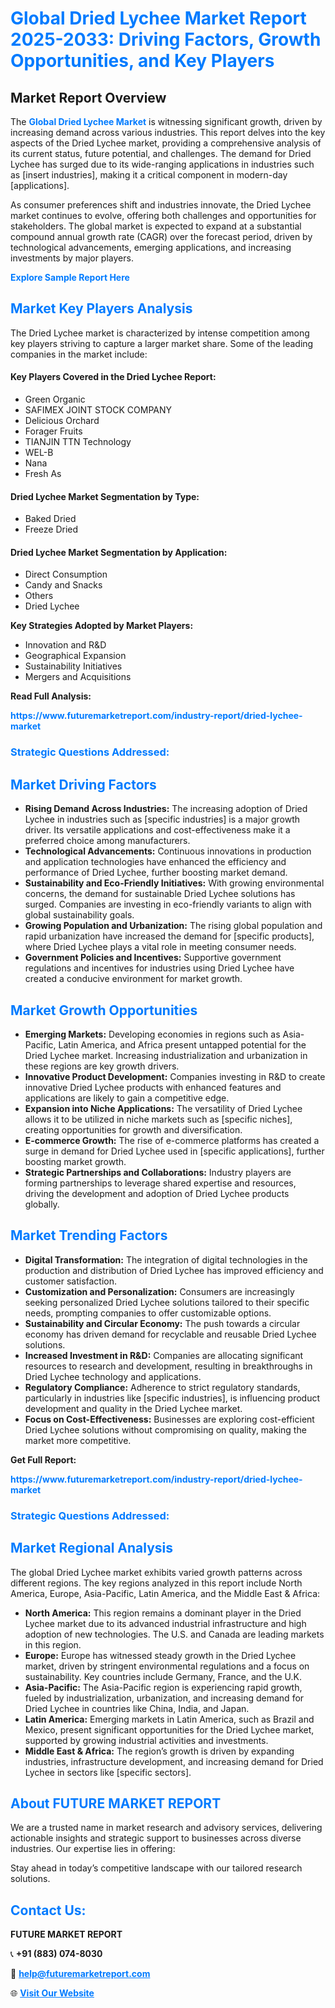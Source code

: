 <h1 style="color: #007BFF;">Global Dried Lychee Market Report 2025-2033: Driving Factors, Growth Opportunities, and Key Players</h1>

<section id="overview">
<h2>Market Report Overview</h2>
<p>The <a href="https://www.futuremarketreport.com/industry-report/dried-lychee-market" style="color: #007BFF; text-decoration: none;"><strong>Global Dried Lychee Market</strong></a> is witnessing significant growth, driven by increasing demand across various industries. This report delves into the key aspects of the Dried Lychee market, providing a comprehensive analysis of its current status, future potential, and challenges. The demand for Dried Lychee has surged due to its wide-ranging applications in industries such as [insert industries], making it a critical component in modern-day [applications].</p>
<p>As consumer preferences shift and industries innovate, the Dried Lychee market continues to evolve, offering both challenges and opportunities for stakeholders. The global market is expected to expand at a substantial compound annual growth rate (CAGR) over the forecast period, driven by technological advancements, emerging applications, and increasing investments by major players.</p>
</section>

<section id="overview">
<p><a href="https://www.futuremarketreport.com/request-sample/reportId=112792" style="color: #007BFF; text-decoration: none;"><strong>Explore Sample Report Here</strong></a></p>
</section>

<section id="key-players">
<h2 style="color: #007BFF;">Market Key Players Analysis</h2>
<p>The Dried Lychee market is characterized by intense competition among key players striving to capture a larger market share. Some of the leading companies in the market include:</p>
<h4>Key Players Covered in the Dried Lychee Report:</h4>
<ul><li>Green Organic</li><li>SAFIMEX JOINT STOCK COMPANY</li><li>Delicious Orchard</li><li>Forager Fruits</li><li>TIANJIN TTN Technology</li><li>WEL-B</li><li>Nana</li><li>Fresh As</li></ul>
<h4>Dried Lychee Market Segmentation by Type:</h4>
<ul><li>Baked Dried</li><li>Freeze Dried</li></ul>

<h4>Dried Lychee Market Segmentation by Application:</h4>
<ul><li>Direct Consumption</li><li>Candy and Snacks</li><li>Others</li><li>Dried Lychee</li></ul>
<p><strong>Key Strategies Adopted by Market Players:</strong></p>
<ul>
<li>Innovation and R&D</li>
<li>Geographical Expansion</li>
<li>Sustainability Initiatives</li>
<li>Mergers and Acquisitions</li>
</ul>
</section>

<section>
<p><strong>Read Full Analysis: </strong></p><a href="https://www.futuremarketreport.com/industry-report/dried-lychee-market" style="color: #007BFF; text-decoration: none;"><strong>https://www.futuremarketreport.com/industry-report/dried-lychee-market</strong></a>
<h3 style="color: #007BFF;">Strategic Questions Addressed:</h3>
</section>

<section id="driving-factors">
<h2 style="color: #007BFF;">Market Driving Factors</h2>
<ul>
<li><strong>Rising Demand Across Industries:</strong> The increasing adoption of Dried Lychee in industries such as [specific industries] is a major growth driver. Its versatile applications and cost-effectiveness make it a preferred choice among manufacturers.</li>
<li><strong>Technological Advancements:</strong> Continuous innovations in production and application technologies have enhanced the efficiency and performance of Dried Lychee, further boosting market demand.</li>
<li><strong>Sustainability and Eco-Friendly Initiatives:</strong> With growing environmental concerns, the demand for sustainable Dried Lychee solutions has surged. Companies are investing in eco-friendly variants to align with global sustainability goals.</li>
<li><strong>Growing Population and Urbanization:</strong> The rising global population and rapid urbanization have increased the demand for [specific products], where Dried Lychee plays a vital role in meeting consumer needs.</li>
<li><strong>Government Policies and Incentives:</strong> Supportive government regulations and incentives for industries using Dried Lychee have created a conducive environment for market growth.</li>
</ul>
</section>

<section id="growth-opportunities">
<h2 style="color: #007BFF;">Market Growth Opportunities</h2>
<ul>
<li><strong>Emerging Markets:</strong> Developing economies in regions such as Asia-Pacific, Latin America, and Africa present untapped potential for the Dried Lychee market. Increasing industrialization and urbanization in these regions are key growth drivers.</li>
<li><strong>Innovative Product Development:</strong> Companies investing in R&D to create innovative Dried Lychee products with enhanced features and applications are likely to gain a competitive edge.</li>
<li><strong>Expansion into Niche Applications:</strong> The versatility of Dried Lychee allows it to be utilized in niche markets such as [specific niches], creating opportunities for growth and diversification.</li>
<li><strong>E-commerce Growth:</strong> The rise of e-commerce platforms has created a surge in demand for Dried Lychee used in [specific applications], further boosting market growth.</li>
<li><strong>Strategic Partnerships and Collaborations:</strong> Industry players are forming partnerships to leverage shared expertise and resources, driving the development and adoption of Dried Lychee products globally.</li>
</ul>
</section>

<section id="trending-factors">
<h2 style="color: #007BFF;">Market Trending Factors</h2>
<ul>
<li><strong>Digital Transformation:</strong> The integration of digital technologies in the production and distribution of Dried Lychee has improved efficiency and customer satisfaction.</li>
<li><strong>Customization and Personalization:</strong> Consumers are increasingly seeking personalized Dried Lychee solutions tailored to their specific needs, prompting companies to offer customizable options.</li>
<li><strong>Sustainability and Circular Economy:</strong> The push towards a circular economy has driven demand for recyclable and reusable Dried Lychee solutions.</li>
<li><strong>Increased Investment in R&D:</strong> Companies are allocating significant resources to research and development, resulting in breakthroughs in Dried Lychee technology and applications.</li>
<li><strong>Regulatory Compliance:</strong> Adherence to strict regulatory standards, particularly in industries like [specific industries], is influencing product development and quality in the Dried Lychee market.</li>
<li><strong>Focus on Cost-Effectiveness:</strong> Businesses are exploring cost-efficient Dried Lychee solutions without compromising on quality, making the market more competitive.</li>
</ul>
</section>

<section>
<p><strong>Get Full Report: </strong></p><a href="https://www.futuremarketreport.com/industry-report/dried-lychee-market" style="color: #007BFF; text-decoration: none;"><strong>https://www.futuremarketreport.com/industry-report/dried-lychee-market</strong></a>
<h3 style="color: #007BFF;">Strategic Questions Addressed:</h3>
</section>


<section id="regional-analysis">
<h2 style="color: #007BFF;">Market Regional Analysis</h2>
<p>The global Dried Lychee market exhibits varied growth patterns across different regions. The key regions analyzed in this report include North America, Europe, Asia-Pacific, Latin America, and the Middle East & Africa:</p>
<ul>
<li><strong>North America:</strong> This region remains a dominant player in the Dried Lychee market due to its advanced industrial infrastructure and high adoption of new technologies. The U.S. and Canada are leading markets in this region.</li>
<li><strong>Europe:</strong> Europe has witnessed steady growth in the Dried Lychee market, driven by stringent environmental regulations and a focus on sustainability. Key countries include Germany, France, and the U.K.</li>
<li><strong>Asia-Pacific:</strong> The Asia-Pacific region is experiencing rapid growth, fueled by industrialization, urbanization, and increasing demand for Dried Lychee in countries like China, India, and Japan.</li>
<li><strong>Latin America:</strong> Emerging markets in Latin America, such as Brazil and Mexico, present significant opportunities for the Dried Lychee market, supported by growing industrial activities and investments.</li>
<li><strong>Middle East & Africa:</strong> The region’s growth is driven by expanding industries, infrastructure development, and increasing demand for Dried Lychee in sectors like [specific sectors].</li>
</ul>
</section>

<footer>
<h2 style="color: #007BFF;">About FUTURE MARKET REPORT</h2>
<p>We are a trusted name in market research and advisory services, delivering actionable insights and strategic support to businesses across diverse industries. Our expertise lies in offering:</p>

<p>Stay ahead in today’s competitive landscape with our tailored research solutions.</p>

<h2 style="color: #007BFF;">Contact Us:</h2>
<p><strong>FUTURE MARKET REPORT</strong></p>
<p>📞 <strong>+91 (883) 074-8030</strong></p>
<p>📧 <strong><a href="mailto:help@futuremarketreport.com" style="color: #007BFF;">help@futuremarketreport.com</a></strong></p>
<p>🌐 <strong><a href="https://www.futuremarketreport.com/" style="color: #007BFF;">Visit Our Website</a></strong></p>
</footer>